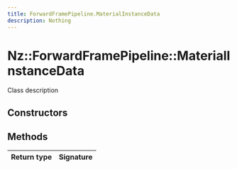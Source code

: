 ```yaml
---
title: ForwardFramePipeline.MaterialInstanceData
description: Nothing
---
```


# Nz::ForwardFramePipeline::MaterialInstanceData

Class description

## Constructors


## Methods

| Return type | Signature |
| ----------- | --------- |
